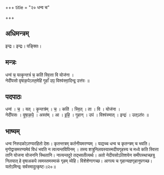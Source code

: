 +++
title = "२० धन्व च"

+++
## अधिमन्त्रम्
इन्द्रः। इन्द्रः। पङ्क्तिः।

## मन्त्रः
धन्व॑ च॒ यत्कृ॒न्तत्रं॑ च॒ कति॑ स्वि॒त्ता वि योज॑ना ।  
नेदी॑यसो वृषाक॒पेऽस्त॒मेहि॑ गृ॒हाँ उप॒ विश्व॑स्मा॒दिन्द्र॒ उत्त॑रः ॥

## पदपाठः
धन्व॑ । च॒ । यत् । कृ॒न्तत्र॑म् । च॒ । कति॑ । स्वि॒त् । ता । वि । योज॑ना ।  
नेदी॑यसः । वृ॒षा॒क॒पे॒ । अस्त॑म् । आ । इ॒हि॒ । गृ॒हान् । उप॑ । विश्व॑स्मात् । इन्द्रः॑ । उत्ऽत॑रः ॥

## भाष्यम्
धन्व निरुदकोऽरण्यरहितो देशः। कृतन्तत्रम् कर्तनीयमरण्यम् । यद्यच्च धन्व च कृतन्त्रम् च भवति। मृगोद्वासमरण्यमेवं विधं भवति न त्वत्यन्तविपिनम् । तस्य शत्रुनिलयस्यास्मदीयगृहस्य च मध्ये कति स्वित्ता तानि योजना योजननि स्थितानि। नात्यन्तदुरे तद्भवतीत्यर्थः। अतो नेदीयसोऽतिशयेन समीपस्थाच्छत्रु निलयात् हे वृषाअकपे त्वमस्तमस्माकं गृहम् व्येहि। विशेशेणागच्छ। आगत्य च गृहान्यज्ञगृहानुपगच्छ। यतोऽमिन्द्र्ः सर्वस्मादुत्कृष्टः॥२०॥